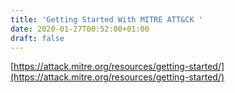 ```yaml
---
title: 'Getting Started With MITRE ATT&CK '
date: 2020-01-27T00:52:00+01:00
draft: false
---
```


[https://attack.mitre.org/resources/getting-started/](https://attack.mitre.org/resources/getting-started/)